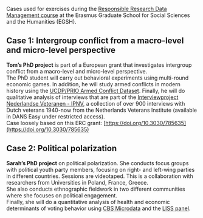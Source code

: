 Cases used for exercises during the [Responsible Research Data Management course](https://www.egsh.eur.nl/doctoral-education/phd-course-guide/responsible-research-data-management-rdm/) at the Erasmus Graduate School for Social Sciences and the Humanities (EGSH). 

## Case 1: Intergroup conflict from a macro-level and micro-level perspective

**Tom’s PhD project** is part of a European grant that investigates intergroup conflict from a macro-level and micro-level perspective.  
The PhD student will carry out behavioral experiments using multi-round economic games. In addition, he will study armed conflicts in modern history using the [UCDP/PRIO Armed Conflict Dataset](https://www.prio.org/data/4). Finally, he will do qualitative analysis of interviews that are part of the [Interviewproject Nederlandse Veteranen - IPNV](https://doi.org/10.17026/dans-xhc-dxzk), a collection of over 900 interviews with Dutch veterans 1940-now from the Netherlands Veterans Institute (available in DANS Easy under restricted access).  
Case loosely based on this ERC grant: [https://doi.org/10.3030/785635](https://doi.org/10.3030/785635)

## Case 2: Political polarization

**Sarah’s PhD project** on political polarization. She conducts focus groups with political youth party members, focusing on right- and left-wing parties in different countries. Sessions are videotaped. This is a collaboration with researchers from Universities in Poland, France, Greece.  
She also conducts ethnographic fieldwork in two different communities where she focuses on political engagement.  
Finally, she will do a quantitative analysis of health and economic determinants of voting behavior using [CBS Microdata](https://www.cbs.nl/en-gb/our-services/customised-services-microdata/microdata-conducting-your-own-research) and the [LISS panel](https://www.centerdata.nl/en/liss-panel). 
